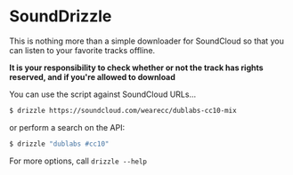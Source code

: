 # SoundDrizzle

This is nothing more than a simple downloader for SoundCloud so that you can listen to your favorite tracks offline.

**It is your responsibility to check whether or not the track has rights reserved, and if you're allowed to download**

You can use the script against SoundCloud URLs...

```bash
$ drizzle https://soundcloud.com/wearecc/dublabs-cc10-mix
```

or perform a search on the API:

```bash
$ drizzle "dublabs #cc10"
```

For more options, call `drizzle --help`
